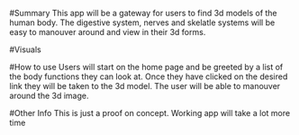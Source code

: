 #Summary
This app will be a gateway for users to find 3d models of the human body. The digestive system, nerves and skelatle systems will be easy to manouver around and view in their 3d forms. 

#Visuals

#How to use
Users will start on the home page and be greeted by a list of the body functions they can look at.
Once they have clicked on the desired link they will be taken to the 3d model.
The user will be able to manouver around the 3d image.

#Other Info
This is just a proof on concept. Working app will take a lot more time
